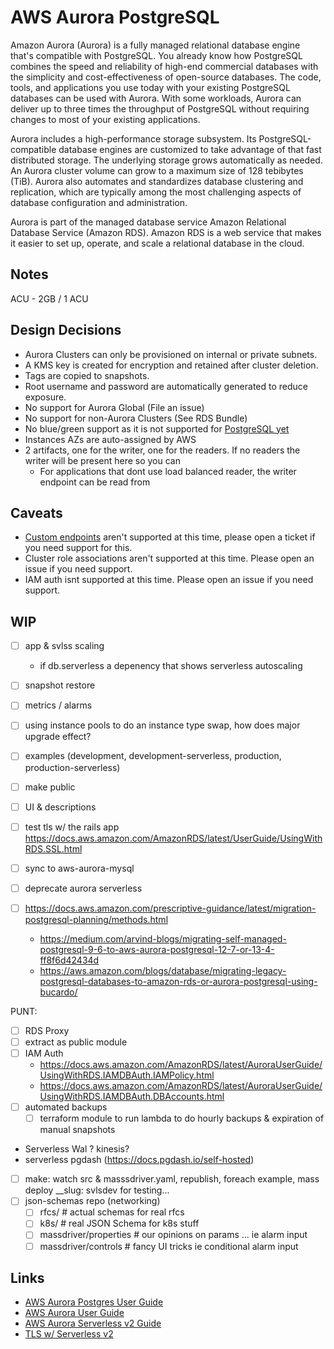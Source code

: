 # AWS Aurora PostgreSQL

Amazon Aurora (Aurora) is a fully managed relational database engine that's compatible with PostgreSQL. You already know how PostgreSQL combines the speed and reliability of high-end commercial databases with the simplicity and cost-effectiveness of open-source databases. The code, tools, and applications you use today with your existing PostgreSQL databases can be used with Aurora. With some workloads, Aurora can deliver up to three times the throughput of PostgreSQL without requiring changes to most of your existing applications.

Aurora includes a high-performance storage subsystem. Its PostgreSQL-compatible database engines are customized to take advantage of that fast distributed storage. The underlying storage grows automatically as needed. An Aurora cluster volume can grow to a maximum size of 128 tebibytes (TiB). Aurora also automates and standardizes database clustering and replication, which are typically among the most challenging aspects of database configuration and administration.

Aurora is part of the managed database service Amazon Relational Database Service (Amazon RDS). Amazon RDS is a web service that makes it easier to set up, operate, and scale a relational database in the cloud.

## Notes

ACU - 2GB / 1 ACU

## Design Decisions

* Aurora Clusters can only be provisioned on internal or private subnets.
* A KMS key is created for encryption and retained after cluster deletion.
* Tags are copied to snapshots.
* Root username and password are automatically generated to reduce exposure.
* No support for Aurora Global (File an issue)
* No support for non-Aurora Clusters (See RDS Bundle)
* No blue/green support as it is not supported for [PostgreSQL yet](https://docs.aws.amazon.com/AmazonRDS/latest/AuroraUserGuide/blue-green-deployments-overview.html)
* Instances AZs are auto-assigned by AWS
* 2 artifacts, one for the writer, one for the readers. If no readers the writer will be present here so you can
  * For applications that dont use load balanced reader, the writer endpoint can be read from

## Caveats
* [Custom endpoints](https://docs.aws.amazon.com/AmazonRDS/latest/AuroraUserGuide/Aurora.Overview.Endpoints.html#Aurora.Endpoints.Cluster) aren't supported at this time, please open a ticket if you need support for this.
* Cluster role associations aren't supported at this time. Please open an issue if you need support.
* IAM auth isnt supported at this time. Please open an issue if you need support.

## WIP

* [ ] app & svlss scaling
  * if db.serverless a depenency that shows serverless autoscaling
* [ ] snapshot restore
* [ ] metrics / alarms
* [ ] using instance pools to do an instance type swap, how does major upgrade effect?

* [ ] examples (development, development-serverless, production, production-serverless)
* [ ] make public
* [ ] UI & descriptions
* [ ] test tls w/ the rails app https://docs.aws.amazon.com/AmazonRDS/latest/UserGuide/UsingWithRDS.SSL.html
* [ ] sync to aws-aurora-mysql
* [ ] deprecate aurora serverless
* [ ] https://docs.aws.amazon.com/prescriptive-guidance/latest/migration-postgresql-planning/methods.html
  * https://medium.com/arvind-blogs/migrating-self-managed-postgresql-9-6-to-aws-aurora-postgresql-12-7-or-13-4-ff8f6d42434d
  * https://aws.amazon.com/blogs/database/migrating-legacy-postgresql-databases-to-amazon-rds-or-aurora-postgresql-using-bucardo/

PUNT:
* [ ] RDS Proxy
* [ ] extract as public module
* [ ] IAM Auth
  * https://docs.aws.amazon.com/AmazonRDS/latest/AuroraUserGuide/UsingWithRDS.IAMDBAuth.IAMPolicy.html
  * https://docs.aws.amazon.com/AmazonRDS/latest/AuroraUserGuide/UsingWithRDS.IAMDBAuth.DBAccounts.html
* [ ] automated backups
  * [ ] terraform module to run lambda to do hourly backups & expiration of manual snapshots
* Serverless Wal ? kinesis?
* serverless pgdash (https://docs.pgdash.io/self-hosted)
* [ ] make: watch src & masssdriver.yaml, republish, foreach example, mass deploy __slug: svlsdev for testing...
* [ ] json-schemas repo (networking)
  * [ ] rfcs/ # actual schemas for real rfcs
  * [ ] k8s/ # real JSON Schema for k8s stuff
  * [ ] massdriver/properties # our opinions on params … ie alarm input
  * [ ] massdriver/controls # fancy UI tricks ie conditional alarm input

## Links

* [AWS Aurora Postgres User Guide](https://docs.aws.amazon.com/AmazonRDS/latest/AuroraUserGuide/Aurora.AuroraPostgreSQL.html)
* [AWS Aurora User Guide](https://docs.aws.amazon.com/AmazonRDS/latest/AuroraUserGuide/Aurora.Overview.html)
* [AWS Aurora Serverless v2 Guide](https://docs.aws.amazon.com/AmazonRDS/latest/AuroraUserGuide/aurora-serverless-v2.html)
* [TLS w/ Serverless v2](https://docs.aws.amazon.com/AmazonRDS/latest/AuroraUserGuide/aurora-serverless-v2-administration.html#aurora-serverless-v2.tls)
